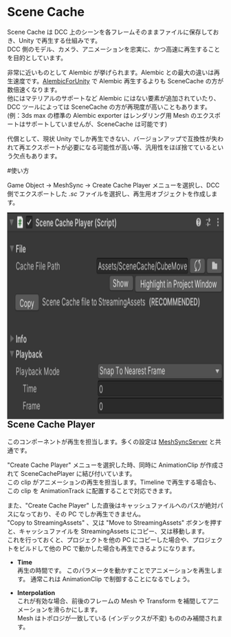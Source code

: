 # Scene Cache
Scene Cache は DCC 上のシーンを各フレームそのままファイルに保存しておき、Unity で再生する仕組みです。  
DCC 側のモデル、カメラ、アニメーションを忠実に、かつ高速に再生することを目的としています。  

非常に近いものとして Alembic が挙げられます。Alembic との最大の違いは再生速度です。[AlembicForUnity](https://docs.unity3d.com/Packages/com.unity.formats.alembic@latest/index.html) で Alembic 再生するよりも SceneCache の方が数倍速くなります。  
他にはマテリアルのサポートなど Alembic にはない要素が追加されていたり、DCC ツールによっては SceneCache の方が再現度が高いこともあります。  
(例：3ds max の標準の Alembic exporter はレンダリング用 Mesh のエクスポートはサポートしていませんが、SceneCache は可能です)  

代償として、現状 Unity でしか再生できない、バージョンアップで互換性が失われて再エクスポートが必要になる可能性が高い等、汎用性をほぼ捨てているという欠点もあります。


#使い方

Game Object -> MeshSync -> Create Cache Player メニューを選択し、DCC 側でエクスポートした *.sc* ファイルを選択し、再生用オブジェクトを作成します。

<img align="right" src="../images/SceneCachePlayer.png" height=480>

## Scene Cache Player
このコンポーネントが再生を担当します。多くの設定は [MeshSyncServer](index.md#MeshSyncServer) と共通です。

"Create Cache Player" メニューを選択した時、同時に AnimationClip が作成されて SceneCachePlayer に結び付いています。  
この clip がアニメーションの再生を担当します。Timeline で再生する場合も、この clip を AnimationTrack に配置することで対応できます。

また、"Create Cache Player" した直後はキャッシュファイルへのパスが絶対パスになっており、その PC でしか再生できません。  
"Copy to StreamingAssets" 、又は "Move to StreamingAssets" ボタンを押すと、キャッシュファイルを StreamingAssets にコピー、又は移動します。  
これを行っておくと、プロジェクトを他の PC にコピーした場合や、プロジェクトをビルドして他の PC で動かした場合も再生できるようになります。

- **Time**  
再生の時間です。
このパラメータを動かすことでアニメーションを再生します。
通常これは AnimationClip で制御することになるでしょう。

- **Interpolation**  
これが有効な場合、前後のフレームの Mesh や Transform を補間してアニメーションを滑らかにします。  
Mesh はトポロジが一致している (インデックスが不変) もののみ補間されます。
